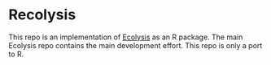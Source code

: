 # Recolysis
This repo is an implementation of [Ecolysis](https://github.com/anyllmarkevich/Ecolysis) as an R package. The main Ecolysis repo contains the main development effort. This repo is only a port to R.
